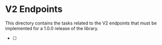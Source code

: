 # V2 Endpoints

This directory contains the tasks related to the V2 endpoints that must be implemented for a 1.0.0 release of the library.

- [ ] 
